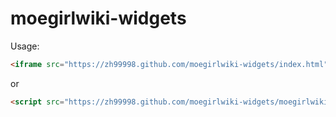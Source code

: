 moegirlwiki-widgets
===================
Usage: 
```html
<iframe src="https://zh99998.github.com/moegirlwiki-widgets/index.html"></iframe>
```

or

```html
<script src="https://zh99998.github.com/moegirlwiki-widgets/moegirlwiki-widgets.js"></script>
```